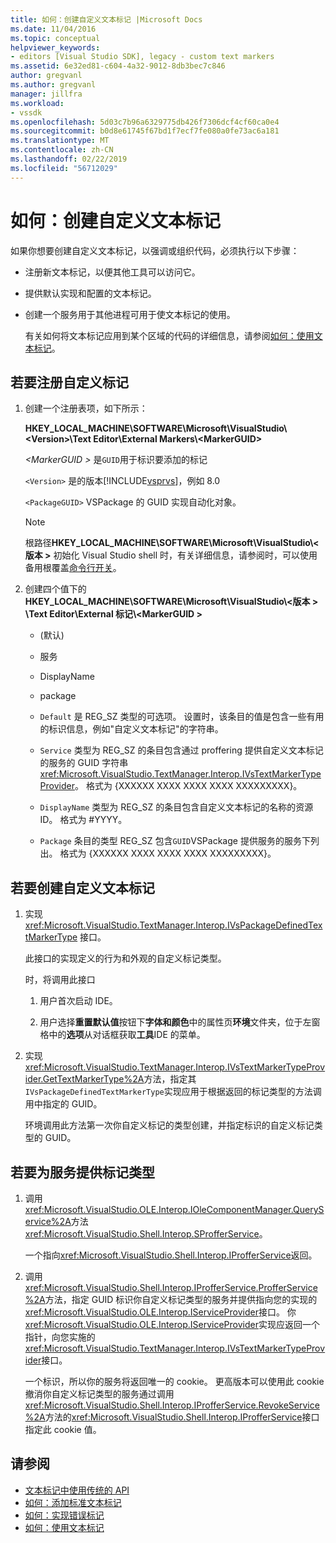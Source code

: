 ```yaml
---
title: 如何：创建自定义文本标记 |Microsoft Docs
ms.date: 11/04/2016
ms.topic: conceptual
helpviewer_keywords:
- editors [Visual Studio SDK], legacy - custom text markers
ms.assetid: 6e32ed81-c604-4a32-9012-8db3bec7c846
author: gregvanl
ms.author: gregvanl
manager: jillfra
ms.workload:
- vssdk
ms.openlocfilehash: 5d03c7b96a6329775db426f7306dcf4cf60ca0e4
ms.sourcegitcommit: b0d8e61745f67bd1f7ecf7fe080a0fe73ac6a181
ms.translationtype: MT
ms.contentlocale: zh-CN
ms.lasthandoff: 02/22/2019
ms.locfileid: "56712029"
---
```

# <a name="how-to-create-custom-text-markers"></a>如何：创建自定义文本标记
如果你想要创建自定义文本标记，以强调或组织代码，必须执行以下步骤：

- 注册新文本标记，以便其他工具可以访问它。

- 提供默认实现和配置的文本标记。

- 创建一个服务用于其他进程可用于使文本标记的使用。

  有关如何将文本标记应用到某个区域的代码的详细信息，请参阅[如何：使用文本标记](../extensibility/how-to-use-text-markers.md)。

## <a name="to-register-a-custom-marker"></a>若要注册自定义标记

1. 创建一个注册表项，如下所示：

    **HKEY_LOCAL_MACHINE\SOFTWARE\Microsoft\VisualStudio\\\<Version>\Text Editor\External Markers\\\<MarkerGUID>**

    *\<MarkerGUID >* 是`GUID`用于标识要添加的标记

    `<Version>` 是的版本[!INCLUDE[vsprvs](../code-quality/includes/vsprvs_md.md)]，例如 8.0

    `<PackageGUID>` VSPackage 的 GUID 实现自动化对象。

   > [!NOTE]
   >  根路径**HKEY_LOCAL_MACHINE\SOFTWARE\Microsoft\VisualStudio\\\<版本 >** 初始化 Visual Studio shell 时，有关详细信息，请参阅时，可以使用备用根覆盖[命令行开关](../extensibility/command-line-switches-visual-studio-sdk.md)。

2. 创建四个值下的**HKEY_LOCAL_MACHINE\SOFTWARE\Microsoft\VisualStudio\\\<版本 > \Text Editor\External 标记\\\<MarkerGUID >**

   -   (默认)

   -   服务

   -   DisplayName

   -   package

   -   `Default` 是 REG_SZ 类型的可选项。 设置时，该条目的值是包含一些有用的标识信息，例如"自定义文本标记"的字符串。

   -   `Service` 类型为 REG_SZ 的条目包含通过 proffering 提供自定义文本标记的服务的 GUID 字符串<xref:Microsoft.VisualStudio.TextManager.Interop.IVsTextMarkerTypeProvider>。 格式为 {XXXXXX XXXX XXXX XXXX XXXXXXXXX}。

   -   `DisplayName` 类型为 REG_SZ 的条目包含自定义文本标记的名称的资源 ID。 格式为 #YYYY。

   -   `Package` 条目的类型 REG_SZ 包含`GUID`VSPackage 提供服务的服务下列出。 格式为 {XXXXXX XXXX XXXX XXXX XXXXXXXXX}。

## <a name="to-create-a-custom-text-marker"></a>若要创建自定义文本标记

1.  实现 <xref:Microsoft.VisualStudio.TextManager.Interop.IVsPackageDefinedTextMarkerType> 接口。

     此接口的实现定义的行为和外观的自定义标记类型。

     时，将调用此接口

    1.  用户首次启动 IDE。

    2.  用户选择**重置默认值**按钮下**字体和颜色**中的属性页**环境**文件夹，位于左窗格中的**选项**从对话框获取**工具**IDE 的菜单。

2.  实现<xref:Microsoft.VisualStudio.TextManager.Interop.IVsTextMarkerTypeProvider.GetTextMarkerType%2A>方法，指定其`IVsPackageDefinedTextMarkerType`实现应用于根据返回的标记类型的方法调用中指定的 GUID。

     环境调用此方法第一次你自定义标记的类型创建，并指定标识的自定义标记类型的 GUID。

## <a name="to-proffer-your-marker-type-as-a-service"></a>若要为服务提供标记类型

1.  调用<xref:Microsoft.VisualStudio.OLE.Interop.IOleComponentManager.QueryService%2A>方法<xref:Microsoft.VisualStudio.Shell.Interop.SProfferService>。

     一个指向<xref:Microsoft.VisualStudio.Shell.Interop.IProfferService>返回。

2.  调用<xref:Microsoft.VisualStudio.Shell.Interop.IProfferService.ProfferService%2A>方法，指定 GUID 标识你自定义标记类型的服务并提供指向您的实现的<xref:Microsoft.VisualStudio.OLE.Interop.IServiceProvider>接口。 你<xref:Microsoft.VisualStudio.OLE.Interop.IServiceProvider>实现应返回一个指针，向您实施的<xref:Microsoft.VisualStudio.TextManager.Interop.IVsTextMarkerTypeProvider>接口。

     一个标识，所以你的服务将返回唯一的 cookie。 更高版本可以使用此 cookie 撤消你自定义标记类型的服务通过调用<xref:Microsoft.VisualStudio.Shell.Interop.IProfferService.RevokeService%2A>方法的<xref:Microsoft.VisualStudio.Shell.Interop.IProfferService>接口指定此 cookie 值。

## <a name="see-also"></a>请参阅
- [文本标记中使用传统的 API](../extensibility/using-text-markers-with-the-legacy-api.md)
- [如何：添加标准文本标记](../extensibility/how-to-add-standard-text-markers.md)
- [如何：实现错误标记](../extensibility/how-to-implement-error-markers.md)
- [如何：使用文本标记](../extensibility/how-to-use-text-markers.md)